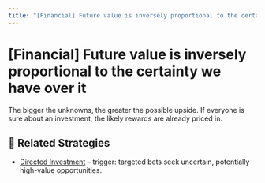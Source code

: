 ```yaml
---
title: "[Financial] Future value is inversely proportional to the certainty we have over it"
---
```


# [Financial] Future value is inversely proportional to the certainty we have over it

The bigger the unknowns, the greater the possible upside. If everyone is sure about an investment, the likely rewards are already priced in.

## 🔀 Related Strategies

- [Directed Investment](/strategies/attacking/directed-investment) – trigger: targeted bets seek uncertain, potentially high-value opportunities.

